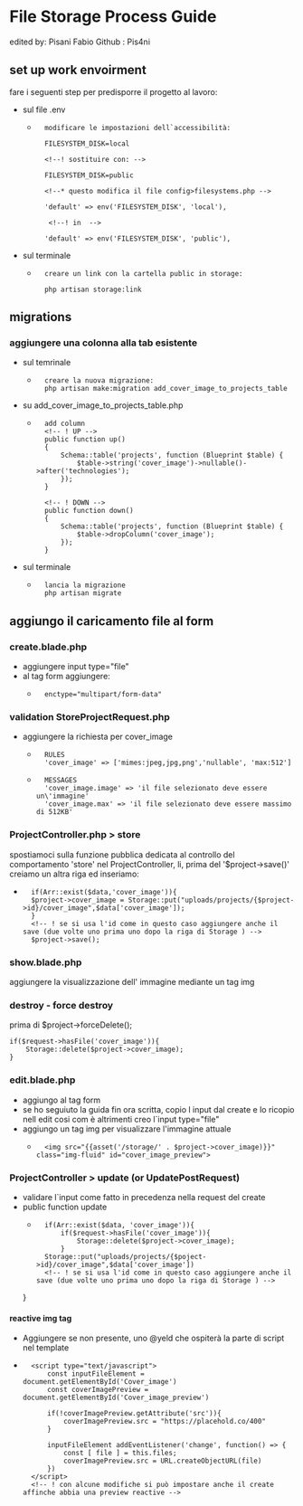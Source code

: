 # File Storage Process Guide 

edited by: Pisani Fabio
Github : Pis4ni

## set up work envoirment

fare i seguenti step per predisporre il progetto al lavoro:
- sul file .env
    -       modificare le impostazioni dell`accessibilità:

            FILESYSTEM_DISK=local

            <!--! sostituire con: -->

            FILESYSTEM_DISK=public

            <!--* questo modifica il file config>filesystems.php -->

            'default' => env('FILESYSTEM_DISK', 'local'),

             <!--! in  -->

            'default' => env('FILESYSTEM_DISK', 'public'),


- sul terminale
    -       creare un link con la cartella public in storage:
            
            php artisan storage:link

## migrations

### aggiungere una colonna alla tab esistente

- sul temrinale
    -       creare la nuova migrazione:
            php artisan make:migration add_cover_image_to_projects_table

- su add_cover_image_to_projects_table.php
    -       add column
            <!-- ! UP -->
            public function up()
            {
                Schema::table('projects', function (Blueprint $table) {
                    $table->string('cover_image')->nullable()->after('technologies');
                });
            }

            <!-- ! DOWN -->
            public function down()
            {
                Schema::table('projects', function (Blueprint $table) {
                    $table->dropColumn('cover_image');
                });
            }


- sul terminale
    -       lancia la migrazione
            php artisan migrate



## aggiungo il caricamento file al form

### create.blade.php

- aggiungere input type="file"
- al tag form aggiungere:
    -       enctype="multipart/form-data"


### validation StoreProjectRequest.php

-  aggiungere la richiesta per cover_image 
    -       RULES
            'cover_image' => ['mimes:jpeg,jpg,png','nullable', 'max:512']

    -       MESSAGES
            'cover_image.image' => 'il file selezionato deve essere un\'immagine'
            'cover_image.max' => 'il file selezionato deve essere massimo di 512KB'

### ProjectController.php > store

spostiamoci sulla funzione pubblica dedicata al controllo del comportamento 'store'
nel ProjectController, li, prima del '$project->save()' creiamo un altra riga ed inseriamo:
        <!-- ! ATTENZIONE SE SI USA L'ID NEL PATH IL TUTTO ANDRÀ SCRITTO DOPO IL ->save() -->
        
-       if(Arr::exist($data,'cover_image')){
        $project->cover_image = Storage::put("uploads/projects/{$project->id}/cover_image",$data['cover_image']);
        }
        <!-- ! se si usa l'id come in questo caso aggiungere anche il save (due volte uno prima uno dopo la riga di Storage ) -->
        $project->save();


### show.blade.php

aggiungere la visualizzazione dell' immagine mediante un tag img

### destroy - force destroy

prima di $project->forceDelete();
    
    if($request->hasFile('cover_image')){
        Storage::delete($project->cover_image);
    }

### edit.blade.php
- aggiungo al tag form 
- se ho seguiuto la guida fin ora scritta, copio l input dal create e lo ricopio nell edit cosi com è
altrimenti creo l`input type="file"
- aggiungo un tag img per visualizzare l'immagine attuale 
    -       <img src="{{asset('/storage/' . $project->cover_image)}}" class="img-fluid" id="cover_image_preview">

### ProjectController > update (or UpdatePostRequest)

- validare l`input come fatto in precedenza nella request del create
- public function update   
    -       if(Arr::exist($data, 'cover_image')){
                if($request->hasFile('cover_image')){
                    Storage::delete($project->cover_image);
                }
            Storage::put("uploads/projects/{$poject->id}/cover_image",$data['cover_image'])
            <!-- ! se si usa l'id come in questo caso aggiungere anche il save (due volte uno prima uno dopo la riga di Storage ) -->
    }

#### reactive img tag

- Aggiungere se non presente, uno @yeld che ospiterà la parte di script nel template
-       <script type="text/javascript">
            const inputFileElement = document.getElementById('Cover_image')
            const coverImagePreview = document.getElementById('Cover_image_preview')
            
            if(!coverImagePreview.getAttribute('src')){
                coverImagePreview.src = "https://placehold.co/400"
            }
            
            inputFileElement addEventListener('change', function() => {
                const [ file ] = this.files;
                coverImagePreview.src = URL.createObjectURL(file)
            })
        </script>
        <!-- ! con alcune modifiche si può impostare anche il create affinche abbia una preview reactive -->

